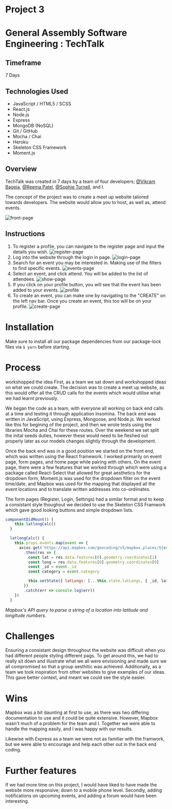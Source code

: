 # Project 3
# General Assembly Software Engineering : TechTalk

## Timeframe
7 Days

## Technologies Used
* JavaScript / HTML5 / SCSS
* React.js
* Node.js
* Express
* MongoDB (NoSQL)
* Git / GitHub
* Mocha / Chai
* Heroku
* Skeleton CSS Framework
* Moment.js

## Overview
TechTalk was created in 7 days by a team of four developers; [@Vikram Bageja](https://github.com/vikram1510), [@Reema Patel](https://github.com/missreems), [@Sophie Turnell](https://github.com/sophieturnell), and I.

The concept of the project was to create a meet up website taliored towards developers. The website would allow you to host, as well as, attend events.

![front-page](https://i.imgur.com/6WgCqtd.jpg)

## Instructions
1. To register a profile, you can navigate to the register page and input the details you wish.
![register-page](https://i.imgur.com/Zzhx65v.jpg)
2. Log into the website through the login in page.
![login-page](https://i.imgur.com/oLOCGcW.jpg)
3. Search for an event you may be interested in. Making use of the filters to find specific events.
![events-page](https://i.imgur.com/Clt5Z6W.jpg)
4. Select an event, and click attend. You will be added to the list of attendees.
![show-page](https://i.imgur.com/Pytg7iJ.png)
5. If you click on your profile button, you will see that the event has been added to your events.
![profile](https://i.imgur.com/hHNEObJ.png)
6. To create an event, you can make one by navigating to the "CREATE" on the left nav bar. Once you create an event, this too will be on your profile.
![create-page](https://i.imgur.com/csxkLBO.jpg)


# Installation
Make sure to install all our package dependencies from our package-lock files via `$ yarn` before starting.

# Process
workshopped the idea 
First, as a team we sat down and workshopped ideas on what we could create. The decision was to create a meet up website, as this would offer all the CRUD calls for the events which would utilise what we had learnt previously.

We began the code as a team, with everyone all working on back end calls at a time and testing it through application Insomina. The back end was written in JavaScript, using Express, Mongoose, and Node.js. We worked like this for begining of the project, and then we wrote tests using the libraries Mocha and Chai for these routes. Over the weekend we set split the inital seeds duties, however these would need to be fleshed out properly later as our models changes slightly through the development.

Once the back end was in a good position we started on the front end, which was written using the React framework. I worked primarily on event page, form pages, and home page while pairing with others. On the event page, there were a few features that we worked through which were using a package called React-Select that allowed for great aesthetics for the dropdown form, Moment.js was used for the dropdown filter on the event time/date, and Mapbox was used for the mapping that displayed all the event locations and to translate written addresses into co-ordiinates.

The form pages (Register, Login, Settings) had a similar format and to keep a consistant style thoughout we decided to use the Skeleton CSS Framwork which gave good looking buttons and simple dropdown lists.


```javascript
componentDidMount() {
    this.latlongCalc()
  }

  latlongCalc() {
    this.props.events.map(event => {
      axios.get(`https://api.mapbox.com/geocoding/v5/mapbox.places/${event.location}.json?access_token=${process.env.MAPBOX_ACCESS_TOKEN}`)
        .then(res => {
          const lat = res.data.features[0].geometry.coordinates[1]
          const long = res.data.features[0].geometry.coordinates[0]
          const _id = event._id
          const category = event.category

          this.setState({ latLongs: [...this.state.latLongs, { _id, lat, long, category }] })
        })
        .catch(err => console.log(err))
    })
  }
```
*Mapbox's API query to parse a string of a location into latitude and longitude numbers.*

# Challenges
Ensuring a consistant design throughout the website was difficult when you had different people styling different pags. To get around this, we had to really sit down and illustrate what we all were envisioning and made sure we all compromised so that a group aesthitic was achieved. Additionally, as a team we took inspiration from other websites to give examples of our ideas. This gave better context, and meant we could see the style easier.

# Wins
Mapbox was a bit daunting at first to use, as there was two differing documentation to use and it could be quite extensive. However, Mapbox wasn't much of a problem for the team and I. Together we were able to handle the mapping easily, and I was happy with our results.

Likewise with Express as a team we were not as familiar with the framwork, but we were able to encourage and help each other out in the back end coding.

# Further features
If we had more time on this project, I would have liked to have made the website more responsive; down to a mobile phone level. Secondly, adding notifications on upcoming events, and adding a forum would have been interesting.